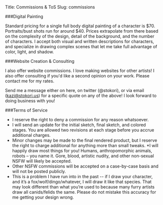Title: Commissions & ToS
Slug: commissions

###Digital Painting

Standard pricing for a single full body digital painting of a character is $70. Portraits/bust shots run for around $40. Prices extrapolate from there based on the complexity of the design, detail of the background, and the number of characters. I accept both visual and written descriptions for characters, and specialize in drawing complex scenes that let me take full advantage of color, light, and shadow.

###Website Creation & Consulting

I also offer website commissions. I love making websites for other artists! I also offer consulting if you'd like a second opinion on your work. Please contact me for my rates.

Send me a message either on here, on twitter (@stokori), or via email (kazi@stokori.us) for a specific quote on any of the above! I look forward to doing business with you!

###Terms of Service

 * I reserve the right to deny a commission for any reason whatsoever.
 * I will send an update for the initial sketch, final sketch, and colored stages. You are allowed two revisions at each stage before you accrue additional charges.
 *  Minor changes may be made to the final rendered product, but I reserve the right to charge additional for anything more than small tweaks.
 *I will happily draw most things for you! Humans, anthropomorphic animals, robots – you name it. Gore, blood, artistic nudity, and other non-sexual NSFW will likely be accepted.
 * Other NSFW commissions will be accepted on a case-by-case basis and will not be posted publicly.
 * This is a problem I have run into in the past -- if I draw your character, and it’s a fox/wolf/dingo/whatever, I will draw it like that species. That may look different than what you’re used to because many furry artists draw all canids/felids the same. Please do not mistake this accuracy for me getting your design wrong.